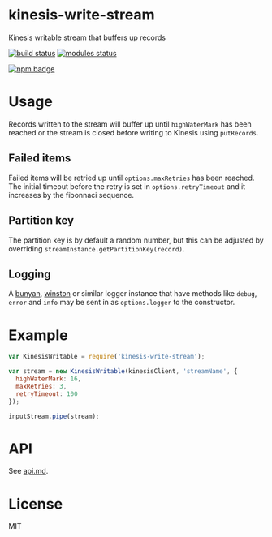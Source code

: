 # kinesis-write-stream

Kinesis writable stream that buffers up records

[![build status](https://travis-ci.org/voldern/kinesis-write-stream.svg)](https://travis-ci.org/voldern/kinesis-write-stream)
[![modules status](https://david-dm.org/voldern/kinesis-write-stream.svg)](https://david-dm.org/voldern/kinesis-write-stream)

[![npm badge](https://nodei.co/npm/kinesis-write-stream.png?downloads=true)](https://nodei.co/npm/kinesis-write-stream)

# Usage

Records written to the stream will buffer up until `highWaterMark` has
been reached or the stream is closed before writing to Kinesis using
`putRecords`.

## Failed items

Failed items will be retried up until `options.maxRetries` has been
reached. The initial timeout before the retry is set in
`options.retryTimeout` and it increases by the fibonnaci sequence.

## Partition key

The partition key is by default a random number, but this can be
adjusted by overriding `streamInstance.getPartitionKey(record)`.

## Logging

A [bunyan](https://www.npmjs.com/package/bunyan),
[winston](https://www.npmjs.com/package/winston) or similar logger
instance that have methods like `debug`, `error` and `info` may be
sent in as `options.logger` to the constructor.

# Example

```javascript
var KinesisWritable = require('kinesis-write-stream');

var stream = new KinesisWritable(kinesisClient, 'streamName', {
  highWaterMark: 16,
  maxRetries: 3,
  retryTimeout: 100
});

inputStream.pipe(stream);
```

# API

See [api.md](api.md).

# License

MIT
